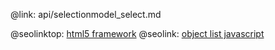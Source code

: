 @link: api/selectionmodel_select.md

@seolinktop: [html5 framework](https://webix.com)
@seolink: [object list javascript](https://webix.com/widget/list/)